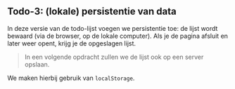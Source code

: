 ## Todo-3: (lokale) persistentie van data

In deze versie van de todo-lijst voegen we persistentie toe: de lijst wordt bewaard (via de browser, op de lokale computer). Als je de pagina afsluit en later weer opent, krijg je de opgeslagen lijst.

> In een volgende opdracht zullen we de lijst ook op een server opslaan.

We maken hierbij gebruik van `localStorage`.
